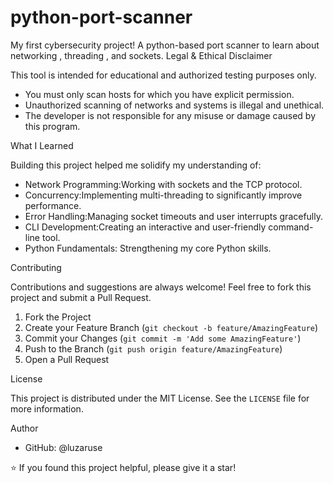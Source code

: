 # python-port-scanner
My first cybersecurity project! A python-based port scanner to learn about networking , threading , and sockets.
 Legal & Ethical Disclaimer

This tool is intended for educational and authorized testing purposes only.

-   You must only scan hosts for which you have explicit permission.
-   Unauthorized scanning of networks and systems is illegal and unethical.
-   The developer is not responsible for any misuse or damage caused by this program.

 What I Learned

Building this project helped me solidify my understanding of:
-   Network Programming:Working with sockets and the TCP protocol.
-   Concurrency:Implementing multi-threading to significantly improve performance.
-   Error Handling:Managing socket timeouts and user interrupts gracefully.
-   CLI Development:Creating an interactive and user-friendly command-line tool.
-   Python Fundamentals: Strengthening my core Python skills.

 Contributing

Contributions and suggestions are always welcome! Feel free to fork this project and submit a Pull Request.

1.  Fork the Project
2.  Create your Feature Branch (`git checkout -b feature/AmazingFeature`)
3.  Commit your Changes (`git commit -m 'Add some AmazingFeature'`)
4.  Push to the Branch (`git push origin feature/AmazingFeature`)
5.  Open a Pull Request

 License

This project is distributed under the MIT License. See the `LICENSE` file for more information.

Author

-   GitHub: @luzaruse



⭐ If you found this project helpful, please give it a star!

